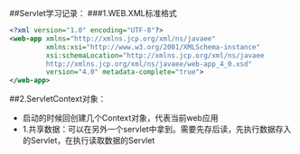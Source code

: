 ##Servlet学习记录：
###1.WEB.XML标准格式
```xml
<?xml version="1.0" encoding="UTF-8"?>
<web-app xmlns="http://xmlns.jcp.org/xml/ns/javaee"
         xmlns:xsi="http://www.w3.org/2001/XMLSchema-instance"
         xsi:schemaLocation="http://xmlns.jcp.org/xml/ns/javaee
         http://xmlns.jcp.org/xml/ns/javaee/web-app_4_0.xsd"  
         version="4.0" metadata-complete="true">
</web-app>
```

##2.ServletContext对象：
 * 启动的时候回创建几个Context对象，代表当前web应用
 * 1.共享数据：可以在另外一个servlet中拿到。需要先存后读，先执行数据存入的Servlet，在执行读取数据的Servlet
